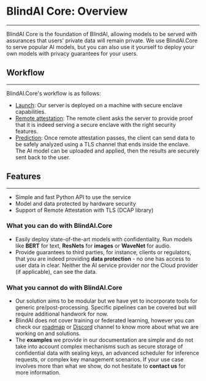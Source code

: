 # BlindAI Core: Overview
________________________________________

BlindAI Core is the foundation of BlindAI, allowing models to be served with assurances that users' private data will remain private. We use BlindAI.Core to serve popular AI models, but you can also use it yourself to deploy your own models with privacy guarantees for your users.

## Workflow
____________________________________________________

BlindAI.Core's workflow is as follows:

- [Launch](../tutorials/core/installation.md): Our server is deployed on a machine with secure enclave capabilities.
- [Remote attestation](../getting-started/confidential_computing.md): The remote client asks the server to provide proof that it is indeed serving a secure enclave with the right security features.
- [Prediction](../how-to-guides/covid_net_confidential.ipynb): Once remote attestation passes, the client can send data to be safely analyzed using a TLS channel that ends inside the enclave. The AI model can be uploaded and applied, then the results are securely sent back to the user.

## Features
_____________

* Simple and fast Python API to use the service
* Model and data protected by hardware security
* Support of Remote Attestation with TLS (DCAP library)

### What you can do with BlindAI.Core

* Easily deploy state-of-the-art models with confidentiality. Run models like **BERT** for text, **ResNets** for **images** or **WaveNet** for audio.
* Provide guarantees to third parties, for instance, clients or regulators, that you are indeed providing **data protection** - no one has access to user data in clear. Neither the AI service provider nor the Cloud provider (if applicable), can see the data.

### What you cannot do with BlindAI.Core

* Our solution aims to be modular but we have yet to incorporate tools for generic pre/post-processing. Specific pipelines can be covered but will require additional handwork for now.
* BlindAI does not cover training or federated learning, however you can check our [roadmap](https://github.com/mithril-security/blindai/projects/1) or [Discord](https://discord.gg/TxEHagpWd4) channel to know more about what we are working on and solutions.
* The **examples** we provide in our documentation are simple and do not take into account complex mechanisms such as secure storage of confidential data with sealing keys, an advanced scheduler for inference requests, or complex key management scenarios. If your use case involves more than what we show, do not hesitate to **contact us** for more information.
